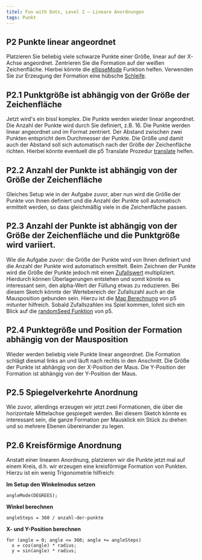 ```yaml
---
titel: Fun with Dots, Level 2 – Lineare Anordnungen
tags: Punkt
---
```


## P2 Punkte linear angeordnet
Platzieren Sie beliebig viele schwarze Punkte einer Größe, linear auf der X-Achse angeordnet. Zentrieren Sie die Formation auf der weißen Zeichenfläche. Hierbei könnte die [ellipseMode](ellipseMode(CENTER);) Funktion helfen. Verwenden Sie zur Erzeugung der Formation eine hübsche [Schleife](https://developer.mozilla.org/de/docs/Web/JavaScript/Guide/schleifen_und_iterationen).

## P2.1 Punktgröße ist abhängig von der Größe der Zeichenfläche
Jetzt wird's ein bissl komplex. Die Punkte werden wieder linear angeordnet. Die Anzahl der Punkte wird durch Sie definiert, z.B. 16. Die Punkte werden linear angeordnet und im Format zentriert. Der Abstand zwischen zwei Punkten entspricht dem Durchmesser der Punkte. Die Größe und damit auch der Abstand soll sich automatisch nach der Größe der Zeichenfläche richten. Hierbei könnte eventuell die p5 Translate Prozedur [translate](https://p5js.org/reference/#/p5/translate) helfen.

## P2.2 Anzahl der Punkte ist abhängig von der Größe der Zeichenfläche
Gleiches Setup wie in der Aufgabe zuvor, aber nun wird die Größe der Punkte von Ihnen definiert und die Anzahl der Punkte soll automatisch ermittelt werden, so dass gleichmäßig viele in die Zeichenfläche passen.

## P2.3 Anzahl der Punkte ist abhängig von der Größe der Zeichenfläche und die Punktgröße wird variiert.
Wie die Aufgabe zuvor: die Größe der Punkte wird von Ihnen definiert und die Anzahl der Punkte wird automatisch ermittelt. Beim Zeichnen der Punkte wird die Größe der Punkte jedoch mit einen [Zufallswert](https://p5js.org/reference/#/p5/random) multipliziert. Hierdurch können Überlagerungen entstehen und somit könnte es interessant sein, den alpha-Wert der Füllung etwas zu reduzieren. Bei diesem Sketch könnte der Wertebereich der Zufallszahl auch an die Mausposition gebunden sein. Hierzu ist die [Map Berechnung](https://p5js.org/reference/#/p5/map) von p5 mitunter hilfreich. Sobald Zufallszahlen ins Spiel kommen, lohnt sich ein Blick auf die [randomSeed Funktion](https://p5js.org/reference/#/p5/randomSeed) von p5.

## P2.4 Punktegröße und Position der Formation abhängig von der Mausposition
Wieder werden beliebig viele Punkte linear angeordnet. Die Formation schlägt diesmal links an und läuft nach rechts in den Anschnitt. Die Größe der Punkte ist abhängig von der X-Position der Maus. Die Y-Position der Formation ist abhängig von der Y-Position der Maus.

## P2.5 Spiegelverkehrte Anordnung
Wie zuvor, allerdings erzeugen wir jetzt zwei Formationen, die über die horizontale Mittelachse gespiegelt werden. Bei diesem Sketch könnte es interessant sein, die ganze Formation per Mausklick ein Stück zu drehen und so mehrere Ebenen übereinander zu legen.

## P2.6 Kreisförmige Anordnung
Anstatt einer linearen Anordnung, platzieren wir die Punkte jetzt mal auf einem Kreis, d.h. wir erzeugen eine kreisförmige Formation von Punkten. Hierzu ist ein wenig Trigonometrie hilfreich:

**Im Setup den Winkelmodus setzen**
````
angleMode(DEGREES);
````

**Winkel berechnen**
```
angleSteps = 360 / anzahl-der-punkte
```

**X- und Y-Position berechnen**
```
for (angle = 0; angle <= 360; angle += angleSteps) 
  x = cos(angle) * radius;
  y = sin(angle) * radius;
```